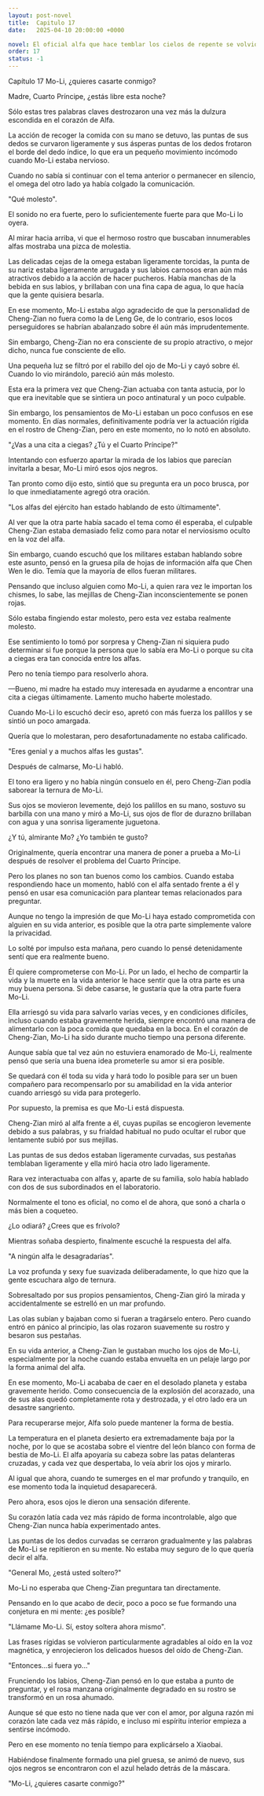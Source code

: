 ```yaml
---
layout: post-novel
title:  Capitulo 17
date:   2025-04-10 20:00:00 +0000

novel: El oficial alfa que hace temblar los cielos de repente se volvió dulce
order: 17
status: -1
---
```


Capítulo 17 Mo-Li, ¿quieres casarte conmigo?

Madre, Cuarto Príncipe, ¿estás libre esta noche?

Sólo estas tres palabras claves destrozaron una vez más la dulzura escondida en el corazón de Alfa.

La acción de recoger la comida con su mano se detuvo, las puntas de sus dedos se curvaron ligeramente y sus ásperas puntas de los dedos frotaron el borde del dedo índice, lo que era un pequeño movimiento incómodo cuando Mo-Li estaba nervioso.

Cuando no sabía si continuar con el tema anterior o permanecer en silencio, el omega del otro lado ya había colgado la comunicación.

"Qué molesto".

El sonido no era fuerte, pero lo suficientemente fuerte para que Mo-Li lo oyera.

Al mirar hacia arriba, vi que el hermoso rostro que buscaban innumerables alfas mostraba una pizca de molestia.

Las delicadas cejas de la omega estaban ligeramente torcidas, la punta de su nariz estaba ligeramente arrugada y sus labios carnosos eran aún más atractivos debido a la acción de hacer pucheros. Había manchas de la bebida en sus labios, y brillaban con una fina capa de agua, lo que hacía que la gente quisiera besarla.

En ese momento, Mo-Li estaba algo agradecido de que la personalidad de Cheng-Zian no fuera como la de Leng Ge, de lo contrario, esos locos perseguidores se habrían abalanzado sobre él aún más imprudentemente.

Sin embargo, Cheng-Zian no era consciente de su propio atractivo, o mejor dicho, nunca fue consciente de ello.

Una pequeña luz se filtró por el rabillo del ojo de Mo-Li y cayó sobre él. Cuando lo vio mirándolo, pareció aún más molesto.

Esta era la primera vez que Cheng-Zian actuaba con tanta astucia, por lo que era inevitable que se sintiera un poco antinatural y un poco culpable.

Sin embargo, los pensamientos de Mo-Li estaban un poco confusos en ese momento. En días normales, definitivamente podría ver la actuación rígida en el rostro de Cheng-Zian, pero en este momento, no lo notó en absoluto.

"¿Vas a una cita a ciegas? ¿Tú y el Cuarto Príncipe?"

Intentando con esfuerzo apartar la mirada de los labios que parecían invitarla a besar, Mo-Li miró esos ojos negros.

Tan pronto como dijo esto, sintió que su pregunta era un poco brusca, por lo que inmediatamente agregó otra oración.

"Los alfas del ejército han estado hablando de esto últimamente".

Al ver que la otra parte había sacado el tema como él esperaba, el culpable Cheng-Zian estaba demasiado feliz como para notar el nerviosismo oculto en la voz del alfa.

Sin embargo, cuando escuchó que los militares estaban hablando sobre este asunto, pensó en la gruesa pila de hojas de información alfa que Chen Wen le dio. Temía que la mayoría de ellos fueran militares.

Pensando que incluso alguien como Mo-Li, a quien rara vez le importan los chismes, lo sabe, las mejillas de Cheng-Zian inconscientemente se ponen rojas.

Sólo estaba fingiendo estar molesto, pero esta vez estaba realmente molesto.

Ese sentimiento lo tomó por sorpresa y Cheng-Zian ni siquiera pudo determinar si fue porque la persona que lo sabía era Mo-Li o porque su cita a ciegas era tan conocida entre los alfas.

Pero no tenía tiempo para resolverlo ahora.

—Bueno, mi madre ha estado muy interesada en ayudarme a encontrar una cita a ciegas últimamente. Lamento mucho haberte molestado.

Cuando Mo-Li lo escuchó decir eso, apretó con más fuerza los palillos y se sintió un poco amargada.

Quería que lo molestaran, pero desafortunadamente no estaba calificado.

"Eres genial y a muchos alfas les gustas".

Después de calmarse, Mo-Li habló.

El tono era ligero y no había ningún consuelo en él, pero Cheng-Zian podía saborear la ternura de Mo-Li.

Sus ojos se movieron levemente, dejó los palillos en su mano, sostuvo su barbilla con una mano y miró a Mo-Li, sus ojos de flor de durazno brillaban con agua y una sonrisa ligeramente juguetona.

¿Y tú, almirante Mo? ¿Yo también te gusto?

Originalmente, quería encontrar una manera de poner a prueba a Mo-Li después de resolver el problema del Cuarto Príncipe.

Pero los planes no son tan buenos como los cambios. Cuando estaba respondiendo hace un momento, habló con el alfa sentado frente a él y pensó en usar esa comunicación para plantear temas relacionados para preguntar.

Aunque no tengo la impresión de que Mo-Li haya estado comprometida con alguien en su vida anterior, es posible que la otra parte simplemente valore la privacidad.

Lo solté por impulso esta mañana, pero cuando lo pensé detenidamente sentí que era realmente bueno.

Él quiere comprometerse con Mo-Li. Por un lado, el hecho de compartir la vida y la muerte en la vida anterior le hace sentir que la otra parte es una muy buena persona. Si debe casarse, le gustaría que la otra parte fuera Mo-Li.

Ella arriesgó su vida para salvarlo varias veces, y en condiciones difíciles, incluso cuando estaba gravemente herida, siempre encontró una manera de alimentarlo con la poca comida que quedaba en la boca. En el corazón de Cheng-Zian, Mo-Li ha sido durante mucho tiempo una persona diferente.

Aunque sabía que tal vez aún no estuviera enamorado de Mo-Li, realmente pensó que sería una buena idea prometerle su amor si era posible.

Se quedará con él toda su vida y hará todo lo posible para ser un buen compañero para recompensarlo por su amabilidad en la vida anterior cuando arriesgó su vida para protegerlo.

Por supuesto, la premisa es que Mo-Li está dispuesta.

Cheng-Zian miró al alfa frente a él, cuyas pupilas se encogieron levemente debido a sus palabras, y su frialdad habitual no pudo ocultar el rubor que lentamente subió por sus mejillas.

Las puntas de sus dedos estaban ligeramente curvadas, sus pestañas temblaban ligeramente y ella miró hacia otro lado ligeramente.

Rara vez interactuaba con alfas y, aparte de su familia, solo había hablado con dos de sus subordinados en el laboratorio.

Normalmente el tono es oficial, no como el de ahora, que sonó a charla o más bien a coqueteo.

¿Lo odiará? ¿Crees que es frívolo?

Mientras soñaba despierto, finalmente escuché la respuesta del alfa.

"A ningún alfa le desagradarías".

La voz profunda y sexy fue suavizada deliberadamente, lo que hizo que la gente escuchara algo de ternura.

Sobresaltado por sus propios pensamientos, Cheng-Zian giró la mirada y accidentalmente se estrelló en un mar profundo.

Las olas subían y bajaban como si fueran a tragárselo entero. Pero cuando entró en pánico al principio, las olas rozaron suavemente su rostro y besaron sus pestañas.

En su vida anterior, a Cheng-Zian le gustaban mucho los ojos de Mo-Li, especialmente por la noche cuando estaba envuelta en un pelaje largo por la forma animal del alfa.

En ese momento, Mo-Li acababa de caer en el desolado planeta y estaba gravemente herido. Como consecuencia de la explosión del acorazado, una de sus alas quedó completamente rota y destrozada, y el otro lado era un desastre sangriento.

Para recuperarse mejor, Alfa solo puede mantener la forma de bestia.

La temperatura en el planeta desierto era extremadamente baja por la noche, por lo que se acostaba sobre el vientre del león blanco con forma de bestia de Mo-Li. El alfa apoyaría su cabeza sobre las patas delanteras cruzadas, y cada vez que despertaba, lo veía abrir los ojos y mirarlo.

Al igual que ahora, cuando te sumerges en el mar profundo y tranquilo, en ese momento toda la inquietud desaparecerá.

Pero ahora, esos ojos le dieron una sensación diferente.

Su corazón latía cada vez más rápido de forma incontrolable, algo que Cheng-Zian nunca había experimentado antes.

Las puntas de los dedos curvadas se cerraron gradualmente y las palabras de Mo-Li se repitieron en su mente. No estaba muy seguro de lo que quería decir el alfa.

"General Mo, ¿está usted soltero?"

Mo-Li no esperaba que Cheng-Zian preguntara tan directamente.

Pensando en lo que acabo de decir, poco a poco se fue formando una conjetura en mi mente: ¿es posible?

"Llámame Mo-Li. Sí, estoy soltera ahora mismo".

Las frases rígidas se volvieron particularmente agradables al oído en la voz magnética, y enrojecieron los delicados huesos del oído de Cheng-Zian.

"Entonces...si fuera yo..."

Frunciendo los labios, Cheng-Zian pensó en lo que estaba a punto de preguntar, y el rosa manzana originalmente degradado en su rostro se transformó en un rosa ahumado.

Aunque sé que esto no tiene nada que ver con el amor, por alguna razón mi corazón late cada vez más rápido, e incluso mi espíritu interior empieza a sentirse incómodo.

Pero en ese momento no tenía tiempo para explicárselo a Xiaobai.

Habiéndose finalmente formado una piel gruesa, se animó de nuevo, sus ojos negros se encontraron con el azul helado detrás de la máscara.

"Mo-Li, ¿quieres casarte conmigo?"





